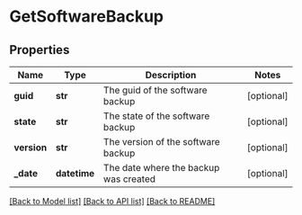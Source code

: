# GetSoftwareBackup

## Properties
Name | Type | Description | Notes
------------ | ------------- | ------------- | -------------
**guid** | **str** | The guid of the software backup | [optional] 
**state** | **str** | The state of the software backup | [optional] 
**version** | **str** | The version of the software backup | [optional] 
**_date** | **datetime** | The date where the backup was created | [optional] 

[[Back to Model list]](../README.md#documentation-for-models) [[Back to API list]](../README.md#documentation-for-api-endpoints) [[Back to README]](../README.md)


